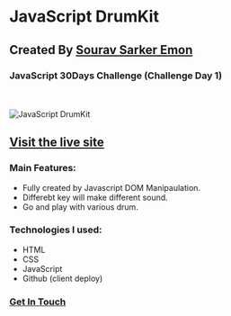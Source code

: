 
# JavaScript DrumKit
## Created By [Sourav Sarker Emon](https://find-sourav.netlify.app/)
### JavaScript 30Days Challenge (Challenge Day 1)
 <br> <br>
![JavaScript DrumKit](https://i.ibb.co/bKFzMBw/js-drum-kit.png)


## [Visit the live site](https://souemon16.github.io/javascript-drum-kit/index.html)

### Main Features:
- Fully created by Javascript DOM Manipaulation.
- Differebt key will make different sound.
- Go and play with various drum.

### Technologies I used: 
- HTML
- CSS
- JavaScript
- Github (client deploy)

### [Get In Touch](https://find-sourav.netlify.app/)
